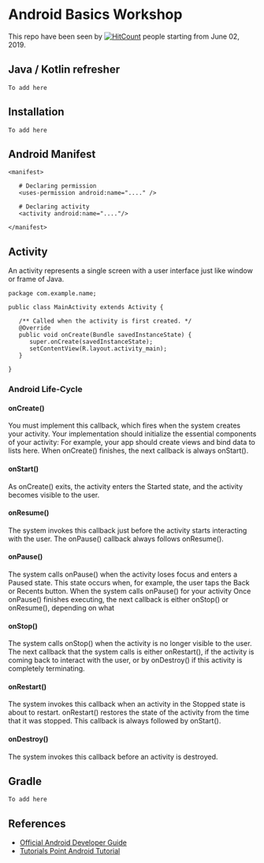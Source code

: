 # Android Basics Workshop
This repo have been seen by [![HitCount](http://hits.dwyl.io/RisingLight/Android_Basics_Workshop.svg)](http://hits.dwyl.io/RisingLight/Android_Basics_Workshop) people starting from June 02, 2019.

## Java / Kotlin refresher
`
To add here
`
## Installation
`
To add here
`

## Android Manifest
```
<manifest>

   # Declaring permission
   <uses-permission android:name="...." />
   
   # Declaring activity
   <activity android:name="...."/>
   
</manifest>
```

## Activity

An activity represents a single screen with a user interface just like window or frame of Java.
```
package com.example.name;

public class MainActivity extends Activity {
   
   /** Called when the activity is first created. */
   @Override
   public void onCreate(Bundle savedInstanceState) {
      super.onCreate(savedInstanceState);
      setContentView(R.layout.activity_main);
   }

}
```

### Android Life-Cycle

#### onCreate()
You must implement this callback, which fires when the system creates your activity. Your implementation should initialize the essential components of your activity: For example, your app should create views and bind data to lists here.
When onCreate() finishes, the next callback is always onStart().

#### onStart()
As onCreate() exits, the activity enters the Started state, and the activity becomes visible to the user.

#### onResume()
The system invokes this callback just before the activity starts interacting with the user. 
The onPause() callback always follows onResume().

#### onPause()
The system calls onPause() when the activity loses focus and enters a Paused state. This state occurs when, for example, the user taps the Back or Recents button. When the system calls onPause() for your activity 
Once onPause() finishes executing, the next callback is either onStop() or onResume(), depending on what 

#### onStop()
The system calls onStop() when the activity is no longer visible to the user.
The next callback that the system calls is either onRestart(), if the activity is coming back to interact with the user, or by onDestroy() if this activity is completely terminating.

#### onRestart()
The system invokes this callback when an activity in the Stopped state is about to restart. onRestart() restores the state of the activity from the time that it was stopped.
This callback is always followed by onStart().

#### onDestroy()
The system invokes this callback before an activity is destroyed.


## Gradle
`
To add here
`

## References 
- [Official Android Developer Guide](https://developer.android.com/guide)
- [Tutorials Point Android Tutorial](https://www.tutorialspoint.com/android)
